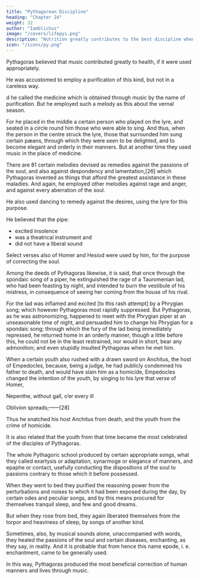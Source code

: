 ```yaml
---
title: "Pythagorean Discipline"
heading: "Chapter 24"
weight: 32
author: "Iamblichus"
image: "/covers/lifepyi.png"
description: "Nutrition greatly contributes to the best discipline when properly used"
icon: "/icons/py.png"
---
```




Pythagoras believed that music contributed greatly to health, if it were used appropriately. 

He was accustomed to employ a purification of this kind, but not in a careless way. 

d he called the medicine which is obtained through music by the name of purification. But he employed such a melody as this about the vernal season. 

For he placed in the middle a certain person who played on the lyre, and seated in a circle round him those who were able to sing. And thus, when the person in the centre struck the lyre, those that surrounded him sung certain pæans, through which they were seen to be delighted, and to become elegant and orderly in their manners. But at another time they used music in the place of medicine. 

There are 81 certain melodies devised as remedies against the passions of the soul, and also against despondency and lamentation,[26] which Pythagoras invented as things that afford the greatest assistance in these maladies. And again, he employed other melodies against rage and anger, and against every aberration of the soul. 

He also used dancing to remedy against the desires, using the lyre for this purpose. 

He believed that the pipe:
- excited insolence
- was a theatrical instrument and
- did not have a liberal sound 

Select verses also of Homer and Hesiod were used by him, for the purpose of correcting the soul. 

Among the deeds of Pythagoras likewise, it is said, that once through the spondaic song of a piper, he extinguished the rage of a Tauromenian lad, who had been feasting by night, and intended to burn the vestibule of his mistress, in consequence of seeing her coming from the house of his rival. 

For the lad was inflamed and excited [to this rash attempt] by a Phrygian song; which however Pythagoras most rapidly suppressed. But Pythagoras, as he was astronomizing, happened to meet with the Phrygian piper at an unseasonable time of night, and persuaded him to change his Phrygian for a spondaic song; through which the fury of the lad being immediately repressed, he returned home in an orderly manner, though a little before this, he could not be in the least restrained, nor would in short, bear any admonition; and even stupidly insulted Pythagoras when he met him.

When a certain youth also rushed with a drawn sword on Anchitus, the host of Empedocles, because, being a judge, he had publicly condemned his father to death, and would have slain him as a homicide, Empedocles changed the intention of the youth, by singing to his lyre that verse of Homer,

Nepenthe, without gall, o’er every ill

Oblivion spreads;——[28]

Thus he snatched his host Anchitus from death, and the youth from the crime of homicide. 

It is also related that the youth from that time became the most celebrated of the disciples of Pythagoras.

The whole Pythagoric school produced by certain appropriate songs, what they called exartysis or adaptation, synarmoge or elegance of manners, and epaphe or contact, usefully conducting the dispositions of the soul to passions contrary to those which it before possessed. 

When they went to bed they purified the reasoning power from the perturbations and noises to which it had been exposed during the day, by certain odes and peculiar songs, and by this means procured for themselves tranquil sleep, and few and good dreams. 

But when they rose from bed, they again liberated themselves from the torpor and heaviness of sleep, by songs of another kind. 

Sometimes, also, by musical sounds alone, unaccompanied with words, they healed the passions of the soul and certain diseases, enchanting, as they say, in reality. And it is probable that from hence this name epode, i. e. enchantment, came to be generally used. 

In this way, Pythagoras produced the most beneficial correction of human manners and lives through music.
